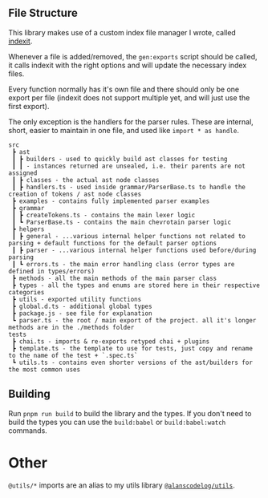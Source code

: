 ## File Structure

This library makes use of a custom index file manager I wrote, called [indexit](https://github.com/alanscodelog/indexit).

Whenever a file is added/removed, the `gen:exports` script should be called, it calls indexit with the right options and will update the necessary index files.

Every function normally has it's own file and there should only be one export per file (indexit does not support multiple yet, and will just use the first export).

The only exception is the handlers for the parser rules. These are internal, short, easier to maintain in one file, and used like `import * as handle`.
```
src
 ┣ ast
 ┃ ┣ builders - used to quickly build ast classes for testing
 ┃ ┃ - instances returned are unsealed, i.e. their parents are not assigned
 ┃ ┣ classes - the actual ast node classes
 ┃ ┣ handlers.ts - used inside grammar/ParserBase.ts to handle the creation of tokens / ast node classes
 ┣ examples - contains fully implemented parser examples
 ┣ grammar
 ┃ ┣ createTokens.ts - contains the main lexer logic
 ┃ ┗ ParserBase.ts - contains the main chevrotain parser logic
 ┣ helpers
 ┃ ┣ general - ...various internal helper functions not related to parsing + default functions for the default parser options
 ┃ ┣ parser - ...various internal helper functions used before/during parsing
 ┃ ┗ errors.ts - the main error handling class (error types are defined in types/errors)
 ┣ methods - all the main methods of the main parser class
 ┣ types - all the types and enums are stored here in their respective categories
 ┣ utils - exported utility functions
 ┣ global.d.ts - additional global types
 ┣ package.js - see file for explanation
 ┗ parser.ts - the root / main export of the project. all it's longer methods are in the ./methods folder
tests
 ┣ chai.ts - imports & re-exports retyped chai + plugins
 ┣ template.ts - the template to use for tests, just copy and rename to the name of the test + `.spec.ts`
 ┗ utils.ts - contains even shorter versions of the ast/builders for the most common uses
```

## Building

Run `pnpm run build` to build the library and the types. If you don't need to build the types you can use the `build:babel` or `build:babel:watch` commands.

# Other

`@utils/*` imports are an alias to my utils library [`@alanscodelog/utils`](https://github.com/AlansCodeLog/my-utils).
